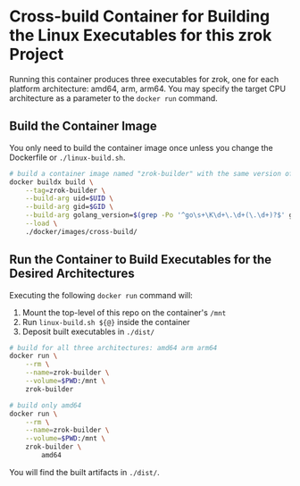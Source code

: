 
# Cross-build Container for Building the Linux Executables for this zrok Project

Running this container produces three executables for zrok, one for each platform architecture: amd64, arm, arm64. You may specify the target CPU architecture as a parameter to the `docker run` command.

## Build the Container Image

You only need to build the container image once unless you change the Dockerfile or `./linux-build.sh`.

```bash
# build a container image named "zrok-builder" with the same version of Go that's declared in go.mod
docker buildx build \
    --tag=zrok-builder \
    --build-arg uid=$UID \
    --build-arg gid=$GID \
    --build-arg golang_version=$(grep -Po '^go\s+\K\d+\.\d+(\.\d+)?$' go.mod) \
    --load \
    ./docker/images/cross-build/
```

## Run the Container to Build Executables for the Desired Architectures

Executing the following `docker run` command will:

1. Mount the top-level of this repo on the container's `/mnt`
2. Run `linux-build.sh ${@}` inside the container
3. Deposit built executables in `./dist/`

```bash
# build for all three architectures: amd64 arm arm64
docker run \
    --rm \
    --name=zrok-builder \
    --volume=$PWD:/mnt \
    zrok-builder

# build only amd64 
docker run \
    --rm \
    --name=zrok-builder \
    --volume=$PWD:/mnt \
    zrok-builder \
        amd64
```

You will find the built artifacts in `./dist/`.
